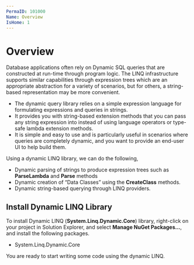 ```yaml
---
PermaID: 101000
Name: Overview
IsHome: 1
---
```


# Overview

Database applications often rely on Dynamic SQL queries that are constructed at run-time through program logic. The LINQ infrastructure supports similar capabilities through expression trees which are an appropriate abstraction for a variety of scenarios, but for others, a string-based representation may be more convenient. 

 - The dynamic query library relies on a simple expression language for formulating expressions and queries in strings.
 - It provides you with string-based extension methods that you can pass any string expression into instead of using language operators or type-safe lambda extension methods.
 - It is simple and easy to use and is particularly useful in scenarios where queries are completely dynamic, and you want to provide an end-user UI to help build them. 

Using a dynamic LINQ library, we can do the following,

 - Dynamic parsing of strings to produce expression trees such as **ParseLambda** and **Parse** methods
 - Dynamic creation of “Data Classes” using the **CreateClass** methods.
 - Dynamic string-based querying through LINQ providers.

## Install Dynamic LINQ Library 

To install Dynamic LINQ (**System.Linq.Dynamic.Core**) library, right-click on your project in Solution Explorer, and select **Manage NuGet Packages…**, and install the following packages.
 - System.Linq.Dynamic.Core 

You are ready to start writing some code using the dynamic LINQ.
